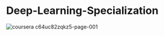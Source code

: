 # Deep-Learning-Specialization
![coursera c64uc82zqkz5-page-001](https://user-images.githubusercontent.com/7158671/36350522-c9488f46-14a1-11e8-864a-01d5b55a0c33.jpg)
